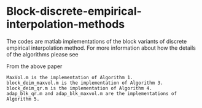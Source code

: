 # Block-discrete-empirical-interpolation-methods

The codes are matlab implementations of the block variants of discrete empirical interpolation method. For more information about how the details of the algorithms  please see


From the above paper
```
MaxVol.m is the implementation of Algorithm 1.
block_deim_maxvol.m is the implementation of Algorithm 3.
block_deim_qr.m is the implementation of Algorithm 4.
adap_blk_qr.m and adap_blk_maxvol.m are the implementations of Algorithm 5.
```
